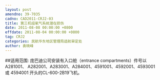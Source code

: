 ```yaml
---
layout: post
amendno: 39-7035
cadno: CAD2011-CRJ2-03
title: 第三机组氧气系统潜在损伤
date: 2011-08-08 00:00:00 +0800
effdate: 2011-08-04 00:00:00 +0800
tag: CRJ2
categories: 民航华东地区管理局适航审定处
author: 袁晓峰
---
```


##适用范围:
庞巴迪公司安装有入口舱（entrance compartments）件号以A281001、 A282001、A283001、A284001、4591001、4592001、4593001或 4594001 开头的CL-600-2B19飞机。

